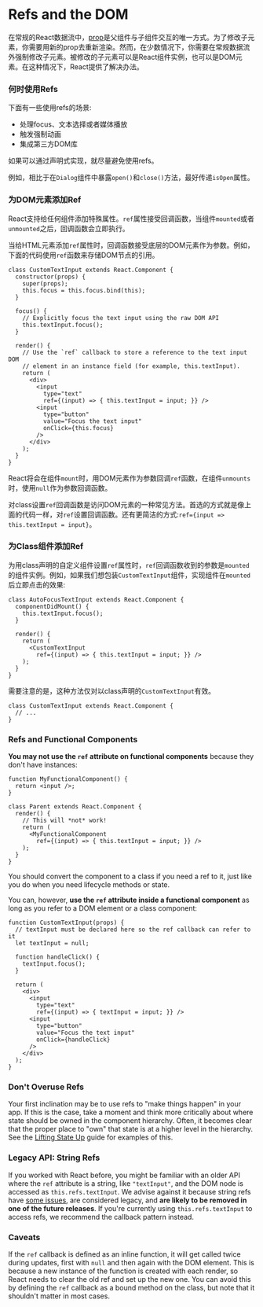 # Refs and the DOM

在常规的React数据流中，[prop](https://facebook.github.io/react/docs/components-and-props.html)是父组件与子组件交互的唯一方式。为了修改子元素，你需要用新的prop去重新渲染。然而，在少数情况下，你需要在常规数据流外强制修改子元素。被修改的子元素可以是React组件实例，也可以是DOM元素。在这种情况下，React提供了解决办法。

### 何时使用Refs

下面有一些使用refs的场景:

* 处理focus、文本选择或者媒体播放
* 触发强制动画
* 集成第三方DOM库

如果可以通过声明式实现，就尽量避免使用refs。

例如，相比于在`Dialog`组件中暴露`open()`和`close()`方法，最好传递`isOpen`属性。

### 为DOM元素添加Ref

React支持给任何组件添加特殊属性。`ref`属性接受回调函数，当组件`mounted`或者`unmounted`之后，回调函数会立即执行。

当给HTML元素添加`ref`属性时，回调函数接受底层的DOM元素作为参数。例如，下面的代码使用`ref`函数来存储DOM节点的引用。

```javascript{8,9,19}
class CustomTextInput extends React.Component {
  constructor(props) {
    super(props);
    this.focus = this.focus.bind(this);
  }

  focus() {
    // Explicitly focus the text input using the raw DOM API
    this.textInput.focus();
  }

  render() {
    // Use the `ref` callback to store a reference to the text input DOM
    // element in an instance field (for example, this.textInput).
    return (
      <div>
        <input
          type="text"
          ref={(input) => { this.textInput = input; }} />
        <input
          type="button"
          value="Focus the text input"
          onClick={this.focus}
        />
      </div>
    );
  }
}
```

React将会在组件`mount`时，用DOM元素作为参数回调`ref`函数，在组件`unmounts`时，使用`null`作为参数回调函数。

对class设置`ref`回调函数是访问DOM元素的一种常见方法。首选的方式就是像上面的代码一样，对`ref`设置回调函数。还有更简洁的方式:`ref={input => this.textInput = input}`。

### 为Class组件添加Ref

为用class声明的自定义组件设置`ref`属性时，`ref`回调函数收到的参数是`mounted`的组件实例。例如，如果我们想包装`CustomTextInput`组件，实现组件在`mounted`后立即点击的效果:

```javascript{3,9}
class AutoFocusTextInput extends React.Component {
  componentDidMount() {
    this.textInput.focus();
  }

  render() {
    return (
      <CustomTextInput
        ref={(input) => { this.textInput = input; }} />
    );
  }
}
```
需要注意的是，这种方法仅对以class声明的`CustomTextInput`有效。

```js{1}
class CustomTextInput extends React.Component {
  // ...
}
```

### Refs and Functional Components

**You may not use the `ref` attribute on functional components** because they don't have instances:

```javascript{1,7}
function MyFunctionalComponent() {
  return <input />;
}

class Parent extends React.Component {
  render() {
    // This will *not* work!
    return (
      <MyFunctionalComponent
        ref={(input) => { this.textInput = input; }} />
    );
  }
}
```

You should convert the component to a class if you need a ref to it, just like you do when you need lifecycle methods or state.

You can, however, **use the `ref` attribute inside a functional component** as long as you refer to a DOM element or a class component:

```javascript{2,3,6,13}
function CustomTextInput(props) {
  // textInput must be declared here so the ref callback can refer to it
  let textInput = null;

  function handleClick() {
    textInput.focus();
  }

  return (
    <div>
      <input
        type="text"
        ref={(input) => { textInput = input; }} />
      <input
        type="button"
        value="Focus the text input"
        onClick={handleClick}
      />
    </div>
  );
}
```

### Don't Overuse Refs

Your first inclination may be to use refs to "make things happen" in your app. If this is the case, take a moment and think more critically about where state should be owned in the component hierarchy. Often, it becomes clear that the proper place to "own" that state is at a higher level in the hierarchy. See the [Lifting State Up](/react/docs/lifting-state-up.html) guide for examples of this.

### Legacy API: String Refs

If you worked with React before, you might be familiar with an older API where the `ref` attribute is a string, like `"textInput"`, and the DOM node is accessed as `this.refs.textInput`. We advise against it because string refs have [some issues](https://github.com/facebook/react/pull/8333#issuecomment-271648615), are considered legacy, and **are likely to be removed in one of the future releases**. If you're currently using `this.refs.textInput` to access refs, we recommend the callback pattern instead.

### Caveats

If the `ref` callback is defined as an inline function, it will get called twice during updates, first with `null` and then again with the DOM element. This is because a new instance of the function is created with each render, so React needs to clear the old ref and set up the new one. You can avoid this by defining the `ref` callback as a bound method on the class, but note that it shouldn't matter in most cases.
